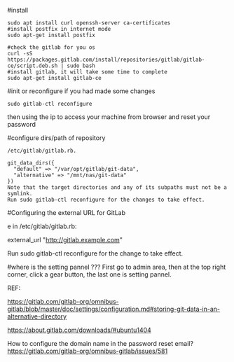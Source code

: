 

#install
```
sudo apt install curl openssh-server ca-certificates 
#install postfix in internet mode
sudo apt-get install postfix

#check the gitlab for you os
curl -sS https://packages.gitlab.com/install/repositories/gitlab/gitlab-ce/script.deb.sh | sudo bash
#install gitlab, it will take some time to complete
sudo apt-get install gitlab-ce

```

#init or reconfigure if you had made some changes
```
sudo gitlab-ctl reconfigure
```
then using the ip to access your machine from browser and reset your password


#configure dirs/path of repository

```
/etc/gitlab/gitlab.rb.

git_data_dirs({
  "default" => "/var/opt/gitlab/git-data",
  "alternative" => "/mnt/nas/git-data"
})
Note that the target directories and any of its subpaths must not be a symlink.
Run sudo gitlab-ctl reconfigure for the changes to take effect.
```
#Configuring the external URL for GitLab

e in /etc/gitlab/gitlab.rb:

external_url "http://gitlab.example.com"

Run sudo gitlab-ctl reconfigure for the change to take effect.

#where is the setting pannel ???
First go to admin area, then at the top right corner, click a gear button, the last one is setting pannel.

REF: 

https://gitlab.com/gitlab-org/omnibus-gitlab/blob/master/doc/settings/configuration.md#storing-git-data-in-an-alternative-directory

https://about.gitlab.com/downloads/#ubuntu1404


How to configure the domain name in the password reset email?
https://gitlab.com/gitlab-org/omnibus-gitlab/issues/581
